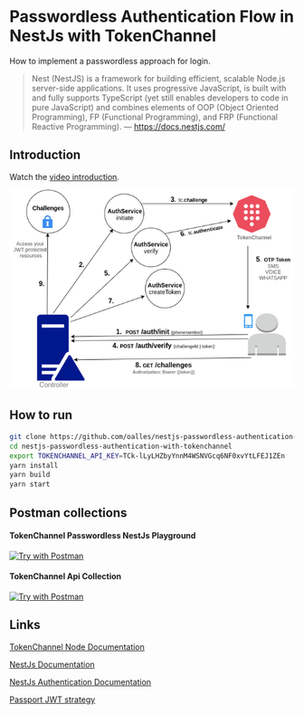 # Passwordless Authentication Flow in NestJs with TokenChannel

How to implement a passwordless approach for login.

> Nest (NestJS) is a framework for building efficient, scalable Node.js server-side applications. It uses progressive JavaScript, is built with and fully supports TypeScript (yet still enables developers to code in pure JavaScript) and combines elements of OOP (Object Oriented Programming), FP (Functional Programming), and FRP (Functional Reactive Programming). — https://docs.nestjs.com/

## Introduction
Watch the [video introduction](https://youtu.be/J7CsXa26l3w).

![Diagram](diagram.png)

## How to run

```bash
git clone https://github.com/oalles/nestjs-passwordless-authentication-with-tokenchannel.git
cd nestjs-passwordless-authentication-with-tokenchannel
export TOKENCHANNEL_API_KEY=TCk-lLyLHZbyYnnM4WSNVGcq6NF0xvYtLFEJ1ZEn
yarn install
yarn build
yarn start
```
## Postman collections

#### TokenChannel Passwordless NestJs Playground
[![Try with Postman](https://run.pstmn.io/button.svg)](https://www.getpostman.com/collections/206419f392c07f8f9739)

####  TokenChannel Api Collection
[![Try with Postman](https://run.pstmn.io/button.svg)](https://www.getpostman.com/collections/6341f2799654255c9b1a)

## Links

[TokenChannel Node Documentation](https://tokenchannel.io/docs/node/)

[NestJs Documentation](https://docs.nestjs.com/)

[NestJs Authentication Documentation](https://docs.nestjs.com/security/authentication)

[Passport JWT strategy](http://www.passportjs.org/packages/passport-jwt/)    
